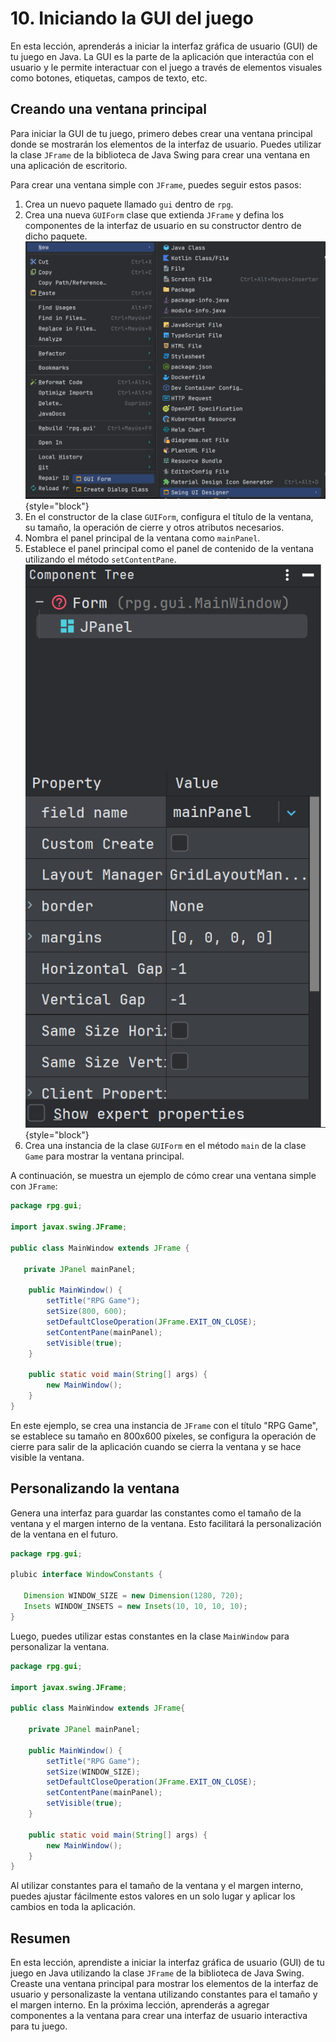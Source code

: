 # 10. Iniciando la GUI del juego

En esta lección, aprenderás a iniciar la interfaz gráfica de usuario (GUI) de tu juego en Java. La GUI es la parte de la
aplicación que interactúa con el usuario y le permite interactuar con el juego a través de elementos visuales como
botones, etiquetas, campos de texto, etc.

## Creando una ventana principal

Para iniciar la GUI de tu juego, primero debes crear una ventana principal donde se mostrarán los elementos de la
interfaz de usuario. Puedes utilizar la clase `JFrame` de la biblioteca de Java Swing para crear una ventana en una
aplicación de escritorio.

Para crear una ventana simple con `JFrame`, puedes seguir estos pasos:

1. Crea un nuevo paquete llamado `gui` dentro de `rpg`.
2. Crea una nueva `GUIForm` clase que extienda `JFrame` y defina los componentes de la interfaz de usuario en su
   constructor dentro de dicho paquete.
   ![new_gui.png](..%2Fimages%2Fnew_gui.png) {style="block"}
3. En el constructor de la clase `GUIForm`, configura el título de la ventana, su tamaño, la operación de cierre y otros
   atributos necesarios.
4. Nombra el panel principal de la ventana como `mainPanel`.
5. Establece el panel principal como el panel de contenido de la ventana utilizando el método `setContentPane`.
   ![component_panel_name.png](..%2Fimages%2Fcomponent_panel_name.png) {style="block"}
6. Crea una instancia de la clase `GUIForm` en el método `main` de la clase `Game` para mostrar la ventana principal.

A continuación, se muestra un ejemplo de cómo crear una ventana simple con `JFrame`:

```java
package rpg.gui;

import javax.swing.JFrame;

public class MainWindow extends JFrame {

   private JPanel mainPanel;

    public MainWindow() {
        setTitle("RPG Game");
        setSize(800, 600);
        setDefaultCloseOperation(JFrame.EXIT_ON_CLOSE);
        setContentPane(mainPanel);
        setVisible(true);
    }
    
    public static void main(String[] args) {
        new MainWindow();   
    }
}
```

En este ejemplo, se crea una instancia de `JFrame` con el título "RPG Game", se establece su tamaño en 800x600 píxeles,
se configura la operación de cierre para salir de la aplicación cuando se cierra la ventana y se hace visible la
ventana.

## Personalizando la ventana

Genera una interfaz para guardar las constantes como el tamaño de la ventana y el margen interno de la ventana. Esto
facilitará la personalización de la ventana en el futuro.

```java
package rpg.gui;

plubic interface WindowConstants {

   Dimension WINDOW_SIZE = new Dimension(1280, 720);
   Insets WINDOW_INSETS = new Insets(10, 10, 10, 10);
}
```

Luego, puedes utilizar estas constantes en la clase `MainWindow` para personalizar la ventana.

```java
package rpg.gui;

import javax.swing.JFrame;

public class MainWindow extends JFrame{

    private JPanel mainPanel;

    public MainWindow() {
        setTitle("RPG Game");
        setSize(WINDOW_SIZE);
        setDefaultCloseOperation(JFrame.EXIT_ON_CLOSE);
        setContentPane(mainPanel);
        setVisible(true);
    }

    public static void main(String[] args) {
        new MainWindow();
    }
}
```

Al utilizar constantes para el tamaño de la ventana y el margen interno, puedes ajustar fácilmente estos valores en un
solo lugar y aplicar los cambios en toda la aplicación.

## Resumen

En esta lección, aprendiste a iniciar la interfaz gráfica de usuario (GUI) de tu juego en Java utilizando la clase
`JFrame` de la biblioteca de Java Swing. Creaste una ventana principal para mostrar los elementos de la interfaz de
usuario y personalizaste la ventana utilizando constantes para el tamaño y el margen interno. En la próxima lección,
aprenderás a agregar componentes a la ventana para crear una interfaz de usuario interactiva para tu juego.